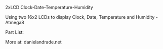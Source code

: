 2xLCD Clock-Date-Temperature-Humidity


Using two 16x2 LCDs to display Clock, Date, Temperature and Humidity - Atmega8

Part List:


More at: danielandrade.net
